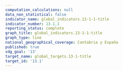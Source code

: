 ```yaml
---
computation_calculations: null
data_non_statistical: false
indicator_name: global_indicators.13-1-1-title
indicator_number: 13.1.1
reporting_status: complete
graph_title: global_indicators.13-1-1-title
graph_type: line
national_geographical_coverage: Cantabria y España
published: true
sdg_goal: '13'
target_name: global_targets.13-1-title
target_id: '13.1'
---
```

